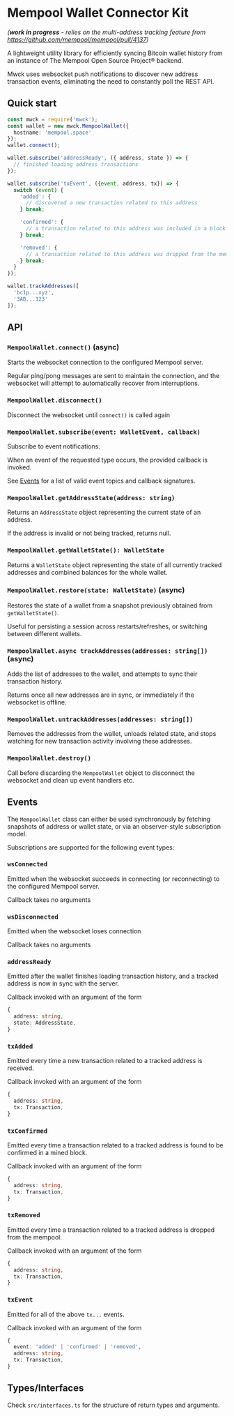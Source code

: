 # Mempool Wallet Connector Kit

*(**work in progress** - relies on the multi-address tracking feature from https://github.com/mempool/mempool/pull/4137)*

A lightweight utility library for efficiently syncing Bitcoin wallet history from an instance of The Mempool Open Source Project® backend.

Mwck uses websocket push notifications to discover new address transaction events, eliminating the need to constantly poll the REST API.

## Quick start

```typescript
const mwck = require('mwck');
const wallet = new mwck.MempoolWallet({
  hostname: 'mempool.space'
});
wallet.connect();

wallet.subscribe('addressReady', ({ address, state }) => {
  // finished loading address transactions
});

wallet.subscribe('txEvent', ({event, address, tx}) => {
  switch (event) {
    'added': {
      // discovered a new transaction related to this address
    } break;

    'confirmed': {
      // a transaction related to this address was included in a block
    } break;

    'removed': {
      // a transaction related to this address was dropped from the mempool
    } break;
  }
});

wallet.trackAddresses([
  'bc1p...xyz',
  '3AB...123'
]);
```

## API

### `MempoolWallet.connect()` (async)

Starts the websocket connection to the configured Mempool server.

Regular ping/pong messages are sent to maintain the connection, and the websocket will attempt to automatically recover from interruptions.

### `MempoolWallet.disconnect()`

Disconnect the websocket until `connect()` is called again

### `MempoolWallet.subscribe(event: WalletEvent, callback)`

Subscribe to event notifications.

When an event of the requested type occurs, the provided callback is invoked.

See [Events](#Events) for a list of valid event topics and callback signatures.

### `MempoolWallet.getAddressState(address: string)`

Returns an `AddressState` object representing the current state of an address.

If the address is invalid or not being tracked, returns null.

### `MempoolWallet.getWalletState(): WalletState`

Returns a `WalletState` object representing the state of all currently tracked addresses and combined balances for the whole wallet.

### `MempoolWallet.restore(state: WalletState)` (async)

Restores the state of a wallet from a snapshot previously obtained from `getWalletState()`.

Useful for persisting a session across restarts/refreshes, or switching between different wallets.

### `MempoolWallet.async trackAddresses(addresses: string[])` (async)

Adds the list of addresses to the wallet, and attempts to sync their transaction history.

Returns once all new addresses are in sync, or immediately if the websocket is offline.

### `MempoolWallet.untrackAddresses(addresses: string[])`

Removes the addresses from the wallet, unloads related state, and stops watching for new transaction activity involving these addresses.

### `MempoolWallet.destroy()`

Call before discarding the `MempoolWallet` object to disconnect the websocket and clean up event handlers etc.

## Events

The `MempoolWallet` class can either be used synchronously by fetching snapshots of address or wallet state, or via an observer-style subscription model.

Subscriptions are supported for the following event types:

### `wsConnected`
Emitted when the websocket succeeds in connecting (or reconnecting) to the configured Mempool server.

Callback takes no arguments

### `wsDisconnected`
Emitted when the websocket loses connection

Callback takes no arguments

### `addressReady`
Emitted after the wallet finishes loading transaction history, and a tracked address is now in sync with the server.

Callback invoked with an argument of the form
```typescript
{
  address: string,
  state: AddressState,
}
```

### `txAdded`
Emitted every time a new transaction related to a tracked address is received.

Callback invoked with an argument of the form
```typescript
{
  address: string,
  tx: Transaction,
}
```

### `txConfirmed`
Emitted every time a transaction related to a tracked address is found to be confirmed in a mined block.

Callback invoked with an argument of the form
```typescript
{
  address: string,
  tx: Transaction,
}
```

### `txRemoved`
Emitted every time a transaction related to a tracked address is dropped from the mempool.

Callback invoked with an argument of the form
```typescript
{
  address: string,
  tx: Transaction,
}
```

### `txEvent`
Emitted for all of the above `tx...` events.

Callback invoked with an argument of the form
```typescript
{
  event: 'added' | 'confirmed' | 'removed',
  address: string,
  tx: Transaction,
}
```

## Types/Interfaces

Check `src/interfaces.ts` for the structure of return types and arguments.